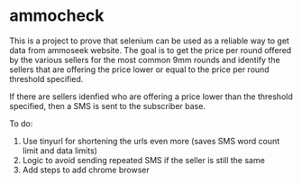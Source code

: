 # ammocheck

This is a project to prove that selenium can be used as a reliable way to get data from ammoseek website. The goal is 
to get the price per round offered by the various sellers for the most common 9mm rounds and identify the sellers that 
are offering the price lower or equal to the price per round threshold specified. 

If there are sellers idenfied who are offering a price lower than the threshold specified, then a SMS is sent to the
subscriber base. 

To do:
1. Use tinyurl for shortening the urls even more (saves SMS word count limit and data limits)
2. Logic to avoid sending repeated SMS if the seller is still the same
3. Add steps to add chrome browser